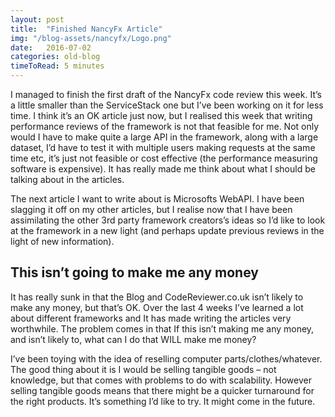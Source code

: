 ```yaml
---
layout: post
title:  "Finished NancyFx Article"
img: "/blog-assets/nancyfx/Logo.png"
date:   2016-07-02
categories: old-blog
timeToRead: 5 minutes
---
```

I managed to finish the first draft of the NancyFx code review this week.  It’s a little smaller than the ServiceStack one but I’ve been working on it for less time.  I think it’s an OK article just now, but I realised this week that writing performance reviews of the framework is not that feasible for me.  Not only would I have to make quite a large API in the framework, along with a large dataset, I’d have to test it with multiple users making requests at the same time etc, it’s just not feasible or cost effective (the performance measuring software is expensive).  It has really made me think about what I should be talking about in the articles.

The next article I want to write about is Microsofts WebAPI.  I have been slagging it off on my other articles, but I realise now that I have been assimilating the other 3rd party framework creators’s ideas so I’d like to look at the framework in a new light (and perhaps update previous reviews in the light of new information).

## This isn’t going to make me any money
It has really sunk in that the Blog and CodeReviewer.co.uk isn’t likely to make any money, but that’s OK.  Over the last 4 weeks I’ve learned a lot about different frameworks and It has made writing the articles very worthwhile.  The problem comes in that If this isn’t making me any money, and isn’t likely to, what can I do that WILL make me money?

I’ve been toying with the idea of reselling computer parts/clothes/whatever.  The good thing about it is I would be selling tangible goods – not knowledge, but that comes with problems to do with scalability.  However selling tangible goods means that there might be a quicker turnaround for the right products.  It’s something I’d like to try.  It might come in the future.

